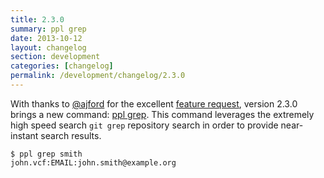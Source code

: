 ```yaml
---
title: 2.3.0
summary: ppl grep
date: 2013-10-12
layout: changelog
section: development
categories: [changelog]
permalink: /development/changelog/2.3.0
---
```


With thanks to [@ajford](https://github.com/ajford) for the excellent [feature
request](https://github.com/h2s/ppl/issues/43), version 2.3.0 brings a new
command: [ppl grep](/documentation/commands/grep/). This command leverages the
extremely high speed search `git grep` repository search in order to provide
near-instant search results.

    $ ppl grep smith
    john.vcf:EMAIL:john.smith@example.org

